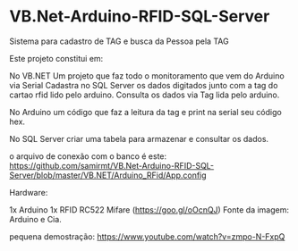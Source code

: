 # VB.Net-Arduino-RFID-SQL-Server
Sistema para cadastro de TAG e busca da Pessoa pela TAG

Este projeto constitui em:

No VB.NET
Um projeto que faz todo o monitoramento que vem do Arduino via Serial
Cadastra no SQL Server os dados digitados junto com a tag do cartao rfid lido pelo arduino.
Consulta os dados via Tag lida pelo arduino.

No Arduino
um código que faz a leitura da tag e print na serial seu código hex.

No SQL Server
criar uma tabela para armazenar e consultar os dados.


o arquivo de conexão com o banco é este:
https://github.com/samirmt/VB.Net-Arduino-RFID-SQL-Server/blob/master/VB.NET/Arduino_RFid/App.config

Hardware:

1x Arduino
1x RFID RC522 Mifare (https://goo.gl/oOcnQJ) Fonte da imagem: Arduino e Cia.

pequena demostração:
https://www.youtube.com/watch?v=zmpo-N-FxpQ
